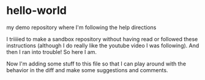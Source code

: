 # hello-world
my demo repository where I'm following the help directions

I triiiied to make a sandbox repository without having read or followed these instructions (although I do really like the youtube video I was following). And then I ran into trouble! So here I am. 

Now I'm adding some stuff to this file so that I can play around with the behavior in the diff and make some suggestions and comments. 
